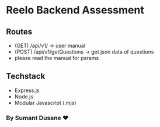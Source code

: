 # Reelo Backend Assessment

## Routes

* (GET) /api/v1/ -> user manual
* (POST) /api/v1/getQuestions -> get json data of questions
* please read the manual for params

## Techstack

* Express.js
* Node.js
* Modular Javascript (.mjs)

### By Sumant Dusane ❤️